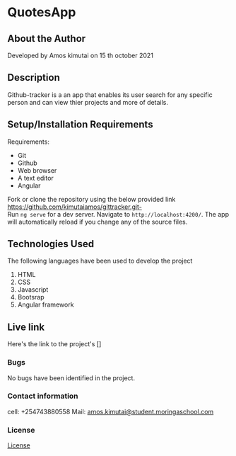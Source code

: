 # QuotesApp
## About the Author
Developed by Amos kimutai on 15 th october 2021
## Description
Github-tracker is a an app that enables its user search for any specific person and can view thier projects and more of details.
## Setup/Installation Requirements
Requirements:
    <ul>
        <li>Git</li>
        <li>Github</li>
        <li>Web browser</li>
        <li>A text editor</li>
        <li>Angular</li>
    </ul>
Fork or clone the repository using the below provided link</br>
https://github.com/kimutaiamos/gittracker.git-</br>
Run `ng serve` for a dev server. Navigate to `http://localhost:4200/`. The app will automatically reload if you change any of the source files.
## Technologies Used
The following languages have been used to develop the project
    <ol>
        <li>HTML</li>
        <li>CSS</li>
        <li>Javascript</li>
        <li>Bootsrap</li>
        <li>Angular framework</li>
    </ol>
## Live link
Here's the link to the project's []
### Bugs
No bugs have been identified in the project.
### Contact information
cell:  +254743880558
Mail: amos.kimutai@student.moringaschool.com
### License
[License](./license)
